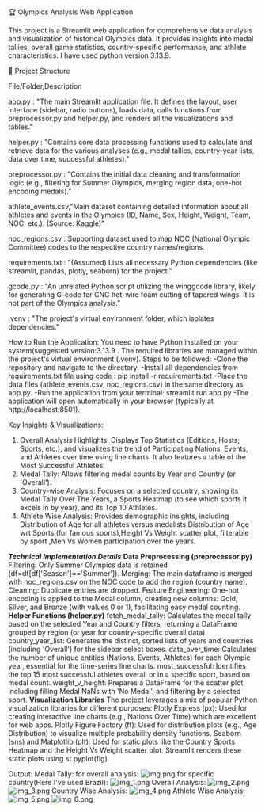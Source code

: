 🏆 Olympics Analysis Web Application

This project is a Streamlit web application for comprehensive data analysis and visualization of historical Olympics data. It provides insights into medal tallies, overall game statistics, country-specific performance, and athlete characteristics. I have used python version 3.13.9.

📁 Project Structure

File/Folder,Description

app.py : "The main Streamlit application file. It defines the layout, user interface (sidebar, radio buttons), loads data, calls functions from preprocessor.py and helper.py, and renders all the visualizations and tables."

helper.py : "Contains core data processing functions used to calculate and retrieve data for the various analyses (e.g., medal tallies, country-year lists, data over time, successful athletes)."

preprocessor.py : "Contains the initial data cleaning and transformation logic (e.g., filtering for Summer Olympics, merging region data, one-hot encoding medals)."

athlete_events.csv,"Main dataset containing detailed information about all athletes and events in the Olympics (ID, Name, Sex, Height, Weight, Team, NOC, etc.). (Source: Kaggle)"

noc_regions.csv : Supporting dataset used to map NOC (National Olympic Committee) codes to the respective country names/regions.

requirements.txt : "(Assumed) Lists all necessary Python dependencies (like streamlit, pandas, plotly, seaborn) for the project."

gcode.py : "An unrelated Python script utilizing the winggcode library, likely for generating G-code for CNC hot-wire foam cutting of tapered wings. It is not part of the Olympics analysis."

.venv : "The project's virtual environment folder, which isolates dependencies."

How to Run the Application:
You need to have Python installed on your system(suggested version:3.13.9 . The required libraries are managed within the project's virtual environment (.venv).
Steps to be followed:
-Clone the repository and navigate to the directory.
-Install all dependencies from requirements.txt file using code : pip install -r requirements.txt
-Place the data files (athlete_events.csv, noc_regions.csv) in the same directory as app.py.
-Run the application from your terminal:
          streamlit run app.py
-The application will open automatically in your browser (typically at http://localhost:8501).

Key Insights & Visualizations:
1. Overall Analysis Highlights: Displays Top Statistics (Editions, Hosts, Sports, etc.), and visualizes the trend of Participating Nations, Events, and Athletes over time using line charts. It also features a table of the Most Successful Athletes.
2. Medal Tally: Allows filtering medal counts by Year and Country (or 'Overall').
3. Country-wise Analysis: Focuses on a selected country, showing its Medal Tally Over The Years, a Sports Heatmap (to see which sports it excels in by year), and its Top 10 Athletes.
4. Athlete Wise Analysis: Provides demographic insights, including Distribution of Age for all athletes versus medalists,Distribution of Age wrt Sports (for famous sports),Height Vs Weight scatter plot, filterable by sport ,Men Vs Women participation over the years.

_**Technical Implementation Details**_
**Data Preprocessing (preprocessor.py)**
Filtering: Only Summer Olympics data is retained (df=df[df['Season']=='Summer']).
Merging: The main dataframe is merged with noc_regions.csv on the NOC code to add the region (country name).
Cleaning: Duplicate entries are dropped.
Feature Engineering: One-hot encoding is applied to the Medal column, creating new columns: Gold, Silver, and Bronze (with values 0 or 1), facilitating easy medal counting.
**Helper Functions (helper.py)**
fetch_medal_tally: Calculates the medal tally based on the selected Year and Country filters, returning a DataFrame grouped by region (or year for country-specific overall data).
country_year_list: Generates the distinct, sorted lists of years and countries (including 'Overall') for the sidebar select boxes.
data_over_time: Calculates the number of unique entities (Nations, Events, Athletes) for each Olympic year, essential for the time-series line charts.
most_successful: Identifies the top 15 most successful athletes overall or in a specific sport, based on medal count.
weight_v_height: Prepares a DataFrame for the scatter plot, including filling Medal NaNs with 'No Medal', and filtering by a selected sport.
**Visualization Libraries**
The project leverages a mix of popular Python visualization libraries for different purposes:
Plotly Express (px): Used for creating interactive line charts (e.g., Nations Over Time) which are excellent for web apps.
Plotly Figure Factory (ff): Used for distribution plots (e.g., Age Distribution) to visualize multiple probability density functions.
Seaborn (sns) and Matplotlib (plt): Used for static plots like the Country Sports Heatmap and the Height Vs Weight scatter plot. Streamlit renders these static plots using st.pyplot(fig).

Output:
 Medal Tally:
  for overall analysis:
    ![img.png](img.png)
  for specific country(Here I've used Brazil):
    ![img_1.png](img_1.png)
 Overall Analysis:
   ![img_2.png](img_2.png)
    ![img_3.png](img_3.png)
 Country Wise Analysis:
   ![img_4.png](img_4.png)
 Athlete Wise Analysis: 
   ![img_5.png](img_5.png)
   ![img_6.png](img_6.png)

